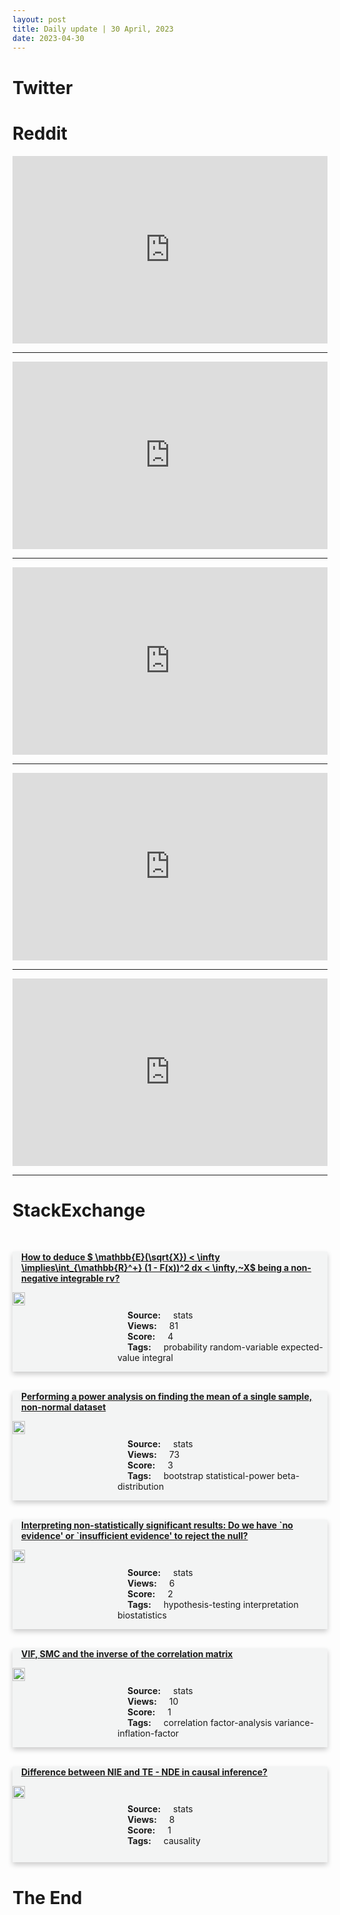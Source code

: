```yaml
---
layout: post
title: Daily update | 30 April, 2023
date: 2023-04-30
---
```


<script async src="https://platform.twitter.com/widgets.js" charset="utf-8"></script>


<script src='https://storage.ko-fi.com/cdn/scripts/overlay-widget.js'></script>
<script>
  kofiWidgetOverlay.draw('themldojo', {
    'type': 'floating-chat',
    'floating-chat.donateButton.text': 'Support me',
    'floating-chat.donateButton.background-color': '#f45d22',
    'floating-chat.donateButton.text-color': '#fff'
  });
</script>

# Twitter 

<blockquote class="twitter-tweet"><a href="https://twitter.com/hardmaru/status/1652322604613779465"></a></blockquote>

<blockquote class="twitter-tweet"><a href="https://twitter.com/O_ANT_2/status/1652283591911436288"></a></blockquote>

<blockquote class="twitter-tweet"><a href="https://twitter.com/DanteTheDon/status/1652371178403536898"></a></blockquote>

<blockquote class="twitter-tweet"><a href="https://twitter.com/FamilyofTaygeta/status/1652284042560294912"></a></blockquote>

<blockquote class="twitter-tweet"><a href="https://twitter.com/TheEconomist/status/1652282347981623297"></a></blockquote>

<blockquote class="twitter-tweet"><a href="https://twitter.com/ylecun/status/1652183354370916354"></a></blockquote>

<blockquote class="twitter-tweet"><a href="https://twitter.com/ylecun/status/1652329527631069184"></a></blockquote>

<blockquote class="twitter-tweet"><a href="https://twitter.com/ylecun/status/1652186386387091456"></a></blockquote>

<blockquote class="twitter-tweet"><a href="https://twitter.com/ylecun/status/1652398552528584709"></a></blockquote>

<blockquote class="twitter-tweet"><a href="https://twitter.com/ylecun/status/1652183776376639488"></a></blockquote>

# Reddit 

<iframe id="reddit-embed" src="https://www.redditmedia.com/r/MachineLearning/comments/132w40c/r_video_of_experiments_from_deepminds_recent?ref_source=embed&amp;ref=share&amp;embed=true" sandbox="allow-scripts allow-same-origin allow-popups" style="border: none;" height="300" width="100%" scrolling="yes"></iframe>
<hr style="width:100%;text-align:left;margin-left:0">
<iframe id="reddit-embed" src="https://www.redditmedia.com/r/datascience/comments/132hzij/completed_my_da_course?ref_source=embed&amp;ref=share&amp;embed=true" sandbox="allow-scripts allow-same-origin allow-popups" style="border: none;" height="300" width="100%" scrolling="yes"></iframe>
<hr style="width:100%;text-align:left;margin-left:0">
<iframe id="reddit-embed" src="https://www.redditmedia.com/r/MachineLearning/comments/1332iaq/p_i_built_a_chatbot_to_talk_with_any_github_repo?ref_source=embed&amp;ref=share&amp;embed=true" sandbox="allow-scripts allow-same-origin allow-popups" style="border: none;" height="300" width="100%" scrolling="yes"></iframe>
<hr style="width:100%;text-align:left;margin-left:0">
<iframe id="reddit-embed" src="https://www.redditmedia.com/r/datascience/comments/132s8bg/degree_in_ds_job_in_da_how_to_keep_my_skills_sharp?ref_source=embed&amp;ref=share&amp;embed=true" sandbox="allow-scripts allow-same-origin allow-popups" style="border: none;" height="300" width="100%" scrolling="yes"></iframe>
<hr style="width:100%;text-align:left;margin-left:0">
<iframe id="reddit-embed" src="https://www.redditmedia.com/r/dataengineering/comments/132knfp/dbt_vs_sqlmesh?ref_source=embed&amp;ref=share&amp;embed=true" sandbox="allow-scripts allow-same-origin allow-popups" style="border: none;" height="300" width="100%" scrolling="yes"></iframe>
<hr style="width:100%;text-align:left;margin-left:0">

<style>
.card {
box-shadow: 0 4px 8px 0 rgba(0,0,0,0.2);
transition: 0.3s;
width: 100%;
background-color: #F3F4F4;
}
p{
    margin-left:  3em;
    padding-top: 1em;
}
.part2{
    display: grid;
    grid-template-columns: 1fr 3fr;
}
h4{
    margin: 1em;
}

.card:hover {
box-shadow: 0 8px 16px 0 rgba(0,0,0,0.2);
}
b {
padding: 2px 16px;
}
</style>
  
# StackExchange 


  <br>
  <div class="card">
  <h4><a href='https://stats.stackexchange.com/questions/614462/how-to-deduce-mathbbe-sqrtx-infty-implies-int-mathbbr-1-f'>How to deduce $ \mathbb{E}(\sqrt{X}) &lt; \infty \implies\int_{\mathbb{R}^+} (1 - F(x))^2 dx &lt; \infty,~X$ being a non-negative integrable rv?</a></h4> 
  <div class="part2">
      <img src="https://cdn.sstatic.net/Sites/stats/Img/apple-touch-icon@2.png?v=344f57aa10cc" alt="Img missing!" style="width:40%">
      <p><b>Source:</b> stats<br><b>Views:</b> 81<br><b>Score:</b> 4<br><b>Tags:</b> <span class="badge badge-dark">probability</span> <span class="badge badge-dark">random-variable</span> <span class="badge badge-dark">expected-value</span> <span class="badge badge-dark">integral</span></p> 
  </div>
  </div>
      
  <br>
  <div class="card">
  <h4><a href='https://stats.stackexchange.com/questions/614455/performing-a-power-analysis-on-finding-the-mean-of-a-single-sample-non-normal-d'>Performing a power analysis on finding the mean of a single sample, non-normal dataset</a></h4> 
  <div class="part2">
      <img src="https://cdn.sstatic.net/Sites/stats/Img/apple-touch-icon@2.png?v=344f57aa10cc" alt="Img missing!" style="width:40%">
      <p><b>Source:</b> stats<br><b>Views:</b> 73<br><b>Score:</b> 3<br><b>Tags:</b> <span class="badge badge-dark">bootstrap</span> <span class="badge badge-dark">statistical-power</span> <span class="badge badge-dark">beta-distribution</span></p> 
  </div>
  </div>
      
  <br>
  <div class="card">
  <h4><a href='https://stats.stackexchange.com/questions/614501/interpreting-non-statistically-significant-results-do-we-have-no-evidence-or'>Interpreting non-statistically significant results: Do we have `no evidence&#39; or `insufficient evidence&#39; to reject the null?</a></h4> 
  <div class="part2">
      <img src="https://cdn.sstatic.net/Sites/stats/Img/apple-touch-icon@2.png?v=344f57aa10cc" alt="Img missing!" style="width:40%">
      <p><b>Source:</b> stats<br><b>Views:</b> 6<br><b>Score:</b> 2<br><b>Tags:</b> <span class="badge badge-dark">hypothesis-testing</span> <span class="badge badge-dark">interpretation</span> <span class="badge badge-dark">biostatistics</span></p> 
  </div>
  </div>
      
  <br>
  <div class="card">
  <h4><a href='https://stats.stackexchange.com/questions/614481/vif-smc-and-the-inverse-of-the-correlation-matrix'>VIF, SMC and the inverse of the correlation matrix</a></h4> 
  <div class="part2">
      <img src="https://cdn.sstatic.net/Sites/stats/Img/apple-touch-icon@2.png?v=344f57aa10cc" alt="Img missing!" style="width:40%">
      <p><b>Source:</b> stats<br><b>Views:</b> 10<br><b>Score:</b> 1<br><b>Tags:</b> <span class="badge badge-dark">correlation</span> <span class="badge badge-dark">factor-analysis</span> <span class="badge badge-dark">variance-inflation-factor</span></p> 
  </div>
  </div>
      
  <br>
  <div class="card">
  <h4><a href='https://stats.stackexchange.com/questions/614477/difference-between-nie-and-te-nde-in-causal-inference'>Difference between NIE and TE - NDE in causal inference?</a></h4> 
  <div class="part2">
      <img src="https://cdn.sstatic.net/Sites/stats/Img/apple-touch-icon@2.png?v=344f57aa10cc" alt="Img missing!" style="width:40%">
      <p><b>Source:</b> stats<br><b>Views:</b> 8<br><b>Score:</b> 1<br><b>Tags:</b> <span class="badge badge-dark">causality</span></p> 
  </div>
  </div>
      
# The End